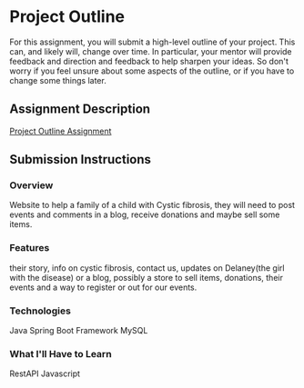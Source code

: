 # Project Outline
For this assignment, you will submit a high-level outline of your project. This can, and likely will, change over time. In particular, your mentor will provide feedback and direction and feedback to help sharpen your ideas. So don't worry if you feel unsure about some aspects of the outline, or if you have to change some things later.

## Assignment Description
[Project Outline Assignment](https://education.launchcode.org/liftoff/assignments/project-outline/)

## Submission Instructions

### Overview
Website to help a family of a child with Cystic fibrosis, they will need to post events and comments in a blog, receive donations and maybe sell some items.
### Features
their story, info on cystic fibrosis, contact us, updates on Delaney(the girl with the disease) or a blog, possibly a store to sell items, donations, their events and a way to register or out for our events. 
### Technologies
Java
Spring Boot Framework
MySQL

### What I'll Have to Learn
RestAPI
Javascript

